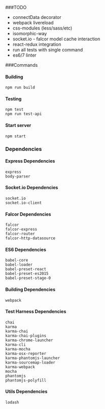 ###TODO
+ connectData decorator
+ webpack livereload
+ css-modules (less/sass/etc)
+ isomorphic-way
+ socket.io - falcor model cache interaction
+ react-redux integration
+ run all tests with single command
+ es6/7 linter

###Commands

#### Building
```
npm run build
```

#### Testing
```
npm test
npm run test-api
```

#### Start server
```
npm start
```

### Dependencies
#### Express Dependencies
```
express
body-parser
```

#### Socket.io Dependencies
```
socket.io
socket.io-client
```

#### Falcor Dependencies
```
falcor
falcor-express
falcor-router
falcor-http-datasource
```

#### ES6 Dependencies
```
babel-core
babel-loader
babel-preset-react
babel-preset-es2015
babel-preset-stage-0
```

#### Building Dependencies
```
webpack
```

#### Test Harness Dependencies
```
chai
karma
karma-chai
karma-chai-plugins
karma-chrome-launcher
karma-cli
karma-mocha
karma-osx-reporter
karma-phantomjs-launcher
karma-sourcemap-loader
karma-webpack
mocha
phantomjs
phantomjs-polyfill
```

#### Utils Dependencies
```
lodash
```